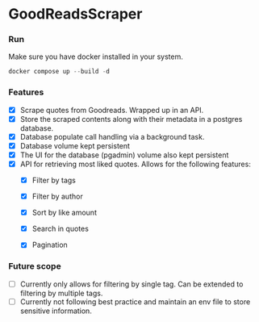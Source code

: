 # GoodReadsScraper

### Run

Make sure you have docker installed in your system.

```python
docker compose up --build -d
```

### Features

- [x] Scrape quotes from Goodreads. Wrapped up in an API.
- [x] Store the scraped contents along with their metadata in a postgres database.
- [x] Database populate call handling via a background task.
- [x] Database volume kept persistent 
- [x] The UI for the database (pgadmin) volume also kept persistent
- [x] API for retrieving most liked quotes. Allows for the following features:
  - [x] Filter by tags
  - [x] Filter by author 
  - [x] Sort by like amount
  - [x] Search in quotes
  - [x] Pagination


### Future scope

- [ ] Currently only allows for filtering by single tag. Can be extended to filtering by multiple tags.
- [ ] Currently not following best practice and maintain an env file to store sensitive information.